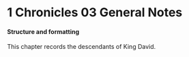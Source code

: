 # 1 Chronicles 03 General Notes

#### Structure and formatting

This chapter records the descendants of King David.
